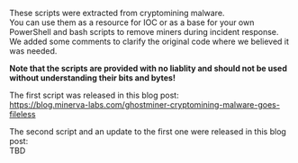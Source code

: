 These scripts were extracted from cryptomining malware. <br> You can use them as a resource for IOC or as a base for your own PowerShell and bash scripts to remove miners during incident response.<br>We added some comments to clarify the original code where we believed it was needed.

**Note that the scripts are provided with no liablity and should not be used without understanding their bits and bytes!**

The first script was released in this blog post:<br>
https://blog.minerva-labs.com/ghostminer-cryptomining-malware-goes-fileless

The second script and an update to the first one were released in this blog post:<br>
TBD
